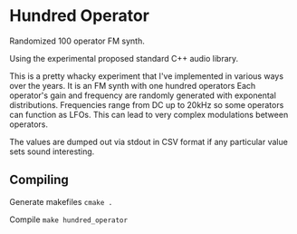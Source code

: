 # Hundred Operator
Randomized 100 operator FM synth.

Using the experimental proposed standard C++ audio library.

This is a pretty whacky experiment that I've implemented in various ways over the years. It is an FM synth with one hundred operators Each operator's gain and frequency are randomly generated with exponental distributions. Frequencies range from DC up to 20kHz so some operators can function as LFOs. This can lead to very complex modulations between operators. 

The values are dumped out via stdout in CSV format if any particular value sets sound interesting.

## Compiling


Generate makefiles
`cmake .`

Compile
`make hundred_operator`
